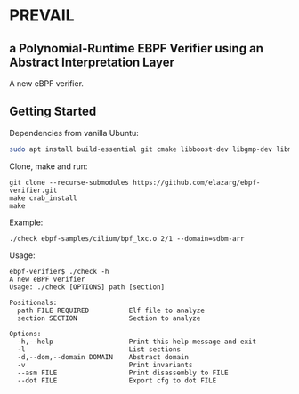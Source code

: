 # PREVAIL 
## a Polynomial-Runtime EBPF Verifier using an Abstract Interpretation Layer

A new eBPF verifier.

## Getting Started

Dependencies from vanilla Ubuntu:
```bash
sudo apt install build-essential git cmake libboost-dev libgmp-dev libmpfr-dev
```

Clone, make and run:
```
git clone --recurse-submodules https://github.com/elazarg/ebpf-verifier.git
make crab_install
make
```

Example:
```
./check ebpf-samples/cilium/bpf_lxc.o 2/1 --domain=sdbm-arr
```

Usage:
```
ebpf-verifier$ ./check -h
A new eBPF verifier
Usage: ./check [OPTIONS] path [section]

Positionals:
  path FILE REQUIRED          Elf file to analyze
  section SECTION             Section to analyze

Options:
  -h,--help                   Print this help message and exit
  -l                          List sections
  -d,--dom,--domain DOMAIN    Abstract domain
  -v                          Print invariants
  --asm FILE                  Print disassembly to FILE
  --dot FILE                  Export cfg to dot FILE
```
